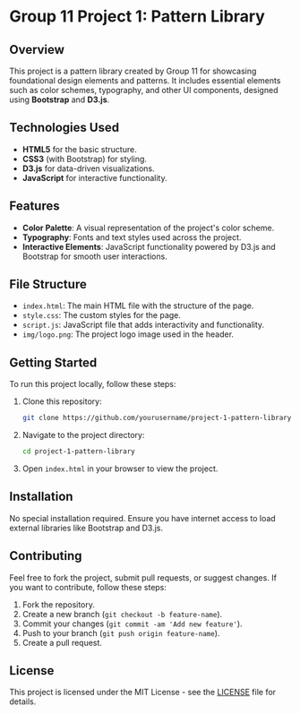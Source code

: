 # Group 11 Project 1: Pattern Library

## Overview

This project is a pattern library created by Group 11 for showcasing foundational design elements and patterns. It includes essential elements such as color schemes, typography, and other UI components, designed using **Bootstrap** and **D3.js**.

## Technologies Used

- **HTML5** for the basic structure.
- **CSS3** (with Bootstrap) for styling.
- **D3.js** for data-driven visualizations.
- **JavaScript** for interactive functionality.

## Features

- **Color Palette**: A visual representation of the project's color scheme.
- **Typography**: Fonts and text styles used across the project.
- **Interactive Elements**: JavaScript functionality powered by D3.js and Bootstrap for smooth user interactions.

## File Structure

- `index.html`: The main HTML file with the structure of the page.
- `style.css`: The custom styles for the page.
- `script.js`: JavaScript file that adds interactivity and functionality.
- `img/logo.png`: The project logo image used in the header.

## Getting Started

To run this project locally, follow these steps:

1. Clone this repository:
    ```bash
    git clone https://github.com/yourusername/project-1-pattern-library.git
    ```
2. Navigate to the project directory:
    ```bash
    cd project-1-pattern-library
    ```
3. Open `index.html` in your browser to view the project.

## Installation

No special installation required. Ensure you have internet access to load external libraries like Bootstrap and D3.js.

## Contributing

Feel free to fork the project, submit pull requests, or suggest changes. If you want to contribute, follow these steps:

1. Fork the repository.
2. Create a new branch (`git checkout -b feature-name`).
3. Commit your changes (`git commit -am 'Add new feature'`).
4. Push to your branch (`git push origin feature-name`).
5. Create a pull request.

## License

This project is licensed under the MIT License - see the [LICENSE](LICENSE) file for details.
